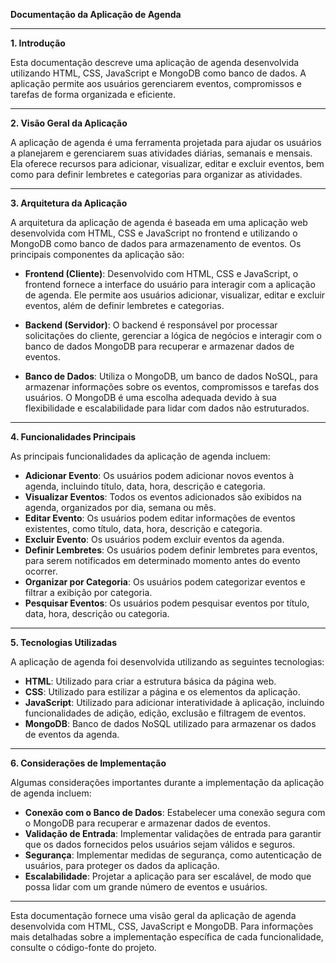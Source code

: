 **Documentação da Aplicação de Agenda**

---

**1. Introdução**

Esta documentação descreve uma aplicação de agenda desenvolvida utilizando HTML, CSS, JavaScript e MongoDB como banco de dados. A aplicação permite aos usuários gerenciarem eventos, compromissos e tarefas de forma organizada e eficiente.

---

**2. Visão Geral da Aplicação**

A aplicação de agenda é uma ferramenta projetada para ajudar os usuários a planejarem e gerenciarem suas atividades diárias, semanais e mensais. Ela oferece recursos para adicionar, visualizar, editar e excluir eventos, bem como para definir lembretes e categorias para organizar as atividades.

---

**3. Arquitetura da Aplicação**

A arquitetura da aplicação de agenda é baseada em uma aplicação web desenvolvida com HTML, CSS e JavaScript no frontend e utilizando o MongoDB como banco de dados para armazenamento de eventos. Os principais componentes da aplicação são:

- **Frontend (Cliente)**: Desenvolvido com HTML, CSS e JavaScript, o frontend fornece a interface do usuário para interagir com a aplicação de agenda. Ele permite aos usuários adicionar, visualizar, editar e excluir eventos, além de definir lembretes e categorias.

- **Backend (Servidor)**: O backend é responsável por processar solicitações do cliente, gerenciar a lógica de negócios e interagir com o banco de dados MongoDB para recuperar e armazenar dados de eventos.

- **Banco de Dados**: Utiliza o MongoDB, um banco de dados NoSQL, para armazenar informações sobre os eventos, compromissos e tarefas dos usuários. O MongoDB é uma escolha adequada devido à sua flexibilidade e escalabilidade para lidar com dados não estruturados.

---

**4. Funcionalidades Principais**

As principais funcionalidades da aplicação de agenda incluem:

- **Adicionar Evento**: Os usuários podem adicionar novos eventos à agenda, incluindo título, data, hora, descrição e categoria.
- **Visualizar Eventos**: Todos os eventos adicionados são exibidos na agenda, organizados por dia, semana ou mês.
- **Editar Evento**: Os usuários podem editar informações de eventos existentes, como título, data, hora, descrição e categoria.
- **Excluir Evento**: Os usuários podem excluir eventos da agenda.
- **Definir Lembretes**: Os usuários podem definir lembretes para eventos, para serem notificados em determinado momento antes do evento ocorrer.
- **Organizar por Categoria**: Os usuários podem categorizar eventos e filtrar a exibição por categoria.
- **Pesquisar Eventos**: Os usuários podem pesquisar eventos por título, data, hora, descrição ou categoria.

---

**5. Tecnologias Utilizadas**

A aplicação de agenda foi desenvolvida utilizando as seguintes tecnologias:

- **HTML**: Utilizado para criar a estrutura básica da página web.
- **CSS**: Utilizado para estilizar a página e os elementos da aplicação.
- **JavaScript**: Utilizado para adicionar interatividade à aplicação, incluindo funcionalidades de adição, edição, exclusão e filtragem de eventos.
- **MongoDB**: Banco de dados NoSQL utilizado para armazenar os dados de eventos da agenda.

---

**6. Considerações de Implementação**

Algumas considerações importantes durante a implementação da aplicação de agenda incluem:

- **Conexão com o Banco de Dados**: Estabelecer uma conexão segura com o MongoDB para recuperar e armazenar dados de eventos.
- **Validação de Entrada**: Implementar validações de entrada para garantir que os dados fornecidos pelos usuários sejam válidos e seguros.
- **Segurança**: Implementar medidas de segurança, como autenticação de usuários, para proteger os dados da aplicação.
- **Escalabilidade**: Projetar a aplicação para ser escalável, de modo que possa lidar com um grande número de eventos e usuários.

---

Esta documentação fornece uma visão geral da aplicação de agenda desenvolvida com HTML, CSS, JavaScript e MongoDB. Para informações mais detalhadas sobre a implementação específica de cada funcionalidade, consulte o código-fonte do projeto.
